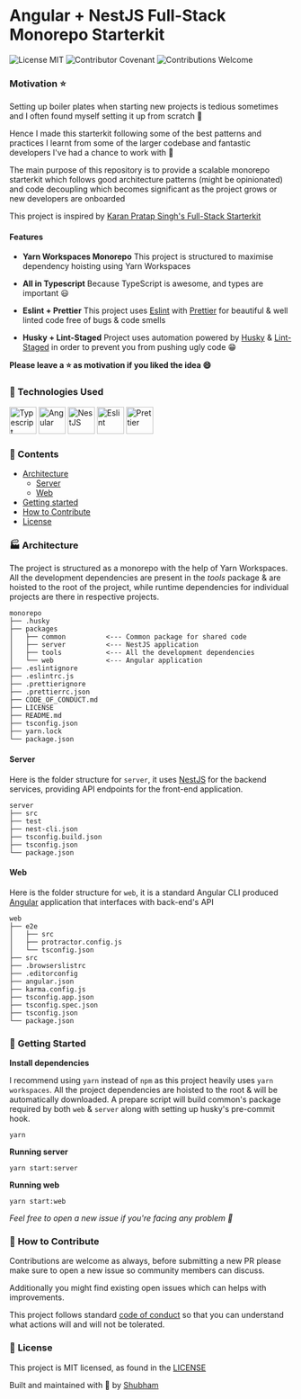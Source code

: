 # Angular + NestJS Full-Stack Monorepo Starterkit

<p align="left">
<img alt="License MIT" src="https://img.shields.io/badge/License-MIT-yellow.svg" />
<img alt="Contributor Covenant" src="https://img.shields.io/badge/Contributor%20Covenant-2.0-4baaaa.svg" />
<img alt="Contributions Welcome" src="https://img.shields.io/badge/contributions-welcome-brightgreen.svg?style=flat" />

### Motivation :star:

Setting up boiler plates when starting new projects is tedious sometimes and I often found myself setting it up from scratch 🥱

Hence I made this starterkit following some of the best patterns and practices I learnt from some of the larger codebase and fantastic developers I've had a chance to work with 🙌

The main purpose of this repository is to provide a scalable monorepo starterkit which follows good architecture patterns (might be opinionated) and code decoupling which becomes significant as the project grows or new developers are onboarded

This project is inspired by [Karan Pratap Singh's Full-Stack Starterkit](https://github.com/karanpratapsingh/fullstack-starterkit)

#### Features

- **Yarn Workspaces Monorepo**
  This project is structured to maximise dependency hoisting using Yarn Workspaces

- **All in Typescript**
  Because TypeScript is awesome, and types are important 😃

- **Eslint + Prettier**
  This project uses [Eslint](https://eslint.org/) with [Prettier](https://prettier.io/) for beautiful & well linted code free of bugs & code smells

- **Husky + Lint-Staged**
  Project uses automation powered by [Husky](https://typicode.github.io/husky/#/) & [Lint-Staged](https://github.com/okonet/lint-staged#readme) in order to prevent you from pushing ugly code 😁

**Please leave a :star: as motivation if you liked the idea :smile:**

### :rocket: Technologies Used

<p align="left">
<img src="https://img.shields.io/badge/TypeScript-007ACC?style=for-the-badge&logo=typescript&logoColor=white" alt='Typescript' width='auto' height='48px'>
<img src="https://img.shields.io/badge/Angular-DD0031?style=for-the-badge&logo=angular&logoColor=white" alt='Angular' width='auto'  height='48px'>
<img src="https://img.shields.io/badge/nestjs-%23E0234E.svg?style=for-the-badge&logo=nestjs&logoColor=white" alt='NestJS' width='auto'  height='48px'>
<img src="https://img.shields.io/badge/ESLint-4B3263?style=for-the-badge&logo=eslint&logoColor=white" alt='Eslint' width='auto'  height='48px'>
<img src="https://img.shields.io/badge/code_style-prettier-ff69b4.svg?style=flat-square" alt='Prettier' width='auto'  height='48px'>

### 📖 Contents

- [Architecture](#architecture)
  - [Server](#server)
  - [Web](#web)
- [Getting started](#getting-started)
- [How to Contribute](#how-to-contribute)
- [License](#license)

### 🏭 <a id="architecture">Architecture</a>

The project is structured as a monorepo with the help of Yarn Workspaces. All the development dependencies are present in the <i>tools</i> package & are hoisted to the root of the project, while runtime dependencies for individual projects are there in respective projects.

```
monorepo
├── .husky
├── packages
│   ├── common          <--- Common package for shared code
│   ├── server          <--- NestJS application
│   ├── tools           <--- All the development dependencies
│   └── web             <--- Angular application
├── .eslintignore
├── .eslintrc.js
├── .prettierignore
├── .prettierrc.json
├── CODE_OF_CONDUCT.md
├── LICENSE
├── README.md
├── tsconfig.json
├── yarn.lock
└── package.json
```

#### <a id="server">Server</a>

Here is the folder structure for `server`, it uses [NestJS](https://nestjs.com/) for the backend services, providing API endpoints for the front-end application.

```
server
├── src
├── test
├── nest-cli.json
├── tsconfig.build.json
├── tsconfig.json
└── package.json
```

#### <a id='web'>Web</a>

Here is the folder structure for `web`, it is a standard Angular CLI produced [Angular](https://angular.io/) application that interfaces with back-end's API

```
web
├── e2e
│   ├── src
│   ├── protractor.config.js
│   └── tsconfig.json
├── src
├── .browserslistrc
├── .editorconfig
├── angular.json
├── karma.config.js
├── tsconfig.app.json
├── tsconfig.spec.json
├── tsconfig.json
└── package.json
```

### 🏃 <a id="getting-started">Getting Started</a>

**Install dependencies**

I recommend using `yarn` instead of `npm` as this project heavily uses `yarn workspaces`. All the project dependencies are hoisted to the root & will be automatically downloaded. A prepare script will build common's package required by both `web` & `server` along with setting up husky's pre-commit hook.

```
yarn
```

**Running server**

```
yarn start:server
```

**Running web**

```
yarn start:web
```

<i>
Feel free to open a new issue if you're facing any problem 🙋
</i>

### 👏 <a id="how-to-contribute">How to Contribute</a>

Contributions are welcome as always, before submitting a new PR please make sure to open a new
issue so community members can discuss.

Additionally you might find existing open issues which can helps with improvements.

This project follows standard [code of conduct](/CODE_OF_CONDUCT.md) so that you can understand what actions will and will not be tolerated.

### 📄 <a id="license">License</a>

This project is MIT licensed, as found in the [LICENSE](/LICENSE)

<p>
  <p  style="margin: 0">  
    Built and maintained with 🌮 by <a href="https://www.linkedin.com/in/shubham1chawla/">Shubham</a>
  </p>
</p>

